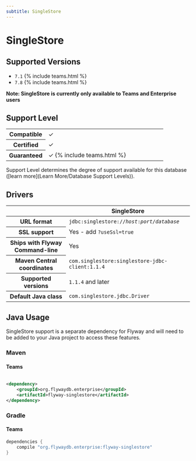 ```yaml
---
subtitle: SingleStore
---
```


# SingleStore

## Supported Versions

- `7.1` {% include teams.html %}
- `7.8` {% include teams.html %}

**Note: SingleStore is currently only available to Teams and Enterprise users**

## Support Level

<table class="table">
    <tr>
        <th width="25%">Compatible</th>
        <td>&#10003;</td>
    </tr>
    <tr>
        <th width="25%">Certified</th>
        <td>&#10003;</td>
    </tr>
    <tr>
        <th width="25%">Guaranteed</th>
        <td>&#10003; {% include teams.html %}</td>
    </tr>
</table>

Support Level determines the degree of support available for this database ([learn more](Learn More/Database Support Levels)).

## Drivers

<table class="table">
<thead>
<tr>
<th></th>
<th>SingleStore</th>
</tr>
</thead>
<tr>
<th>URL format</th>
<td><code>jdbc:singlestore://<i>host</i>:<i>port</i>/<i>database</i></code></td>
</tr>
<tr>
<th>SSL support</th>
<td>Yes - add <code>?useSsl=true</code></td>
</tr>
<tr>
<th>Ships with Flyway Command-line</th>
<td>Yes</td>
</tr>
<tr>
<th>Maven Central coordinates</th>
<td><code>com.singlestore:singlestore-jdbc-client:1.1.4</code></td>
</tr>
<tr>
<th>Supported versions</th>
<td><code>1.1.4</code> and later</td>
</tr>
<tr>
<th>Default Java class</th>
<td><code>com.singlestore.jdbc.Driver</code></td>
</tr>
</table>

## Java Usage

SingleStore support is a separate dependency for Flyway and will need to be added to your Java project to access these features.

### Maven

#### Teams

```xml

<dependency>
    <groupId>org.flywaydb.enterprise</groupId>
    <artifactId>flyway-singlestore</artifactId>
</dependency>
```

### Gradle

#### Teams

```groovy
dependencies {
    compile "org.flywaydb.enterprise:flyway-singlestore"
}
```
